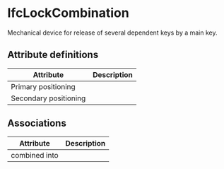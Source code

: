 IfcLockCombination
==================
Mechanical device for release of several dependent keys by a main key.


Attribute definitions
---------------------
| Attribute             | Description   |
|-----------------------|---------------|
| Primary positioning   |               |
| Secondary positioning |               |

Associations
------------
| Attribute     | Description   |
|---------------|---------------|
| combined into |               |

